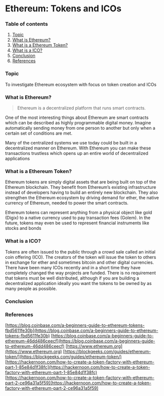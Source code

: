 # Ethereum: Tokens and ICOs

### Table of contents
1. [Topic](#topic)
2. [What is Ethereum?](#what_is_ethereum)
3. [What is a Ethereum Token?](#what_is_ethereum_token)
4. [What is a ICO?](#what_is_ico)
5. [Conclusion](#conclusion)
6. [References](#references)

### Topic <a name="topic"></a>

To investigate Ethereum ecosystem with focus on token creation and ICOs

### What is Ethereum? <a name="what_is_ethereum"></a>

>Ethereum is a decentralized platform that runs smart contracts.

One of the most interesting things about Ethereum are smart contracts which can be described as highly programmable digital money. Imagine automatically sending money from one person to another but only when a certain set of conditions are met.

Many of the centralized systems we use today could be built in a decentralized manner on Ethereum. With Ethereum you can make these transactions trustless which opens up an entire world of decentralized applications

### What is a Ethereum Token? <a name="what_is_ethereum_token"></a>

Ethereum tokens are simply digital assets that are being built on top of the Ethereum blockchain. They benefit from Ethereum’s existing infrastructure instead of developers having to build an entirely new blockchain. They also strengthen the Ethereum ecosystem by driving demand for ether, the native currency of Ethereum, needed to power the smart contracts.

Ethereum tokens can represent anything from a physical object like gold (Digix) to a native currency used to pay transaction fees (Golem). In the future, tokens may even be used to represent financial instruments like stocks and bonds

### What is a ICO? <a name="what_is_ico"></a>

Tokens are often issued to the public through a crowd sale called an initial coin offering (ICO). The creators of the token will issue the token to others in exchange for ether and sometimes bitcoin and other digital currencies. There have been many ICOs recently and in a short time they have completely changed the way projects are funded. There is no requirement that tokens must be well distributed, although if you are building a decentralized application ideally you want the tokens to be owned by as many people as possible.

### Conclusion <a name="conclusion"></a>


### References <a name="references"></a>
[https://blog.coinbase.com/a-beginners-guide-to-ethereum-tokens-fbd5611fe30b](https://blog.coinbase.com/a-beginners-guide-to-ethereum-tokens-fbd5611fe30b)
[https://blog.coinbase.com/a-beginners-guide-to-ethereum-46dd486ceecf](https://blog.coinbase.com/a-beginners-guide-to-ethereum-46dd486ceecf)
[https://www.ethereum.org](https://www.ethereum.org)
[https://blockgeeks.com/guides/ethereum-token/](https://blockgeeks.com/guides/ethereum-token/)
[https://hackernoon.com/how-to-create-a-token-factory-with-ethereum-part-1-85e84d1f38fc](https://hackernoon.com/how-to-create-a-token-factory-with-ethereum-part-1-85e84d1f38fc)
[https://hackernoon.com/how-to-create-a-token-factory-with-ethereum-part-2-ce96a31a5f59](https://hackernoon.com/how-to-create-a-token-factory-with-ethereum-part-2-ce96a31a5f59)
